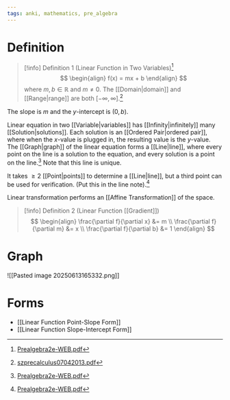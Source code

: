```yaml
---
tags: anki, mathematics, pre_algebra
---
```


# Definition

> [!info] Definition 1 (Linear Function in Two Variables)[^1]
> $$
> \begin{align}
> f(x) = mx + b
> \end{align}
> $$
> where $m, b \in \mathbb{R}$ and $m \neq 0$. The [[Domain|domain]] and [[Range|range]] are both $[-\infty, \infty]$.[^4]

The slope is $m$ and the $y$-intercept is $(0, b)$.

Linear equation in two [[Variable|variables]] has [[Infinity|infinitely]] many [[Solution|solutions]]. Each solution is an [[Ordered Pair|ordered pair]], where when the $x$-value is plugged in, the resulting value is the $y$-value. The [[Graph|graph]] of the linear equation forms a [[Line|line]], where every point on the line is a solution to the equation, and every solution is a point on the line.[^2] Note that this line is unique.

It takes $\geq 2$ [[Point|points]] to determine a [[Line|line]], but a third point can be used for verification. (Put this in the line note).[^3]

Linear transformation performs an [[Affine Transformation]] of the space.

> [!info] Definition 2 (Linear Function [[Gradient]])
> $$
> \begin{align}
> \frac{\partial f}{\partial x} &= m \\
> \frac{\partial f}{\partial m} &= x \\
> \frac{\partial f}{\partial b} &= 1
> \end{align}
> $$

# Graph

![[Pasted image 20250613165332.png]]

# Forms
- [[Linear Function Point-Slope Form]]
- [[Linear Function Slope-Intercept Form]]

[^1]: [Prealgebra2e-WEB.pdf](zotero://open-pdf/library/items/W4QW2QZI?page=971)
[^2]: [Prealgebra2e-WEB.pdf](zotero://open-pdf/library/items/W4QW2QZI?page=972)
[^3]: [Prealgebra2e-WEB.pdf](zotero://open-pdf/library/items/W4QW2QZI?page=989)
[^4]: [szprecalculus07042013.pdf](zotero://open-pdf/library/items/J3667KH4?page=168)